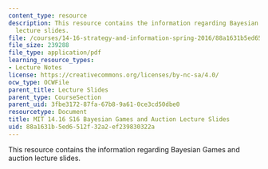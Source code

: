 ```yaml
---
content_type: resource
description: This resource contains the information regarding Bayesian Games and auction
  lecture slides.
file: /courses/14-16-strategy-and-information-spring-2016/88a1631b5ed6512f32a2ef239830322a_MIT14_16S16_Bayesian.pdf
file_size: 239288
file_type: application/pdf
learning_resource_types:
- Lecture Notes
license: https://creativecommons.org/licenses/by-nc-sa/4.0/
ocw_type: OCWFile
parent_title: Lecture Slides
parent_type: CourseSection
parent_uid: 3fbe3172-87fa-67b8-9a61-0ce3cd50dbe0
resourcetype: Document
title: MIT 14.16 S16 Bayesian Games and Auction Lecture Slides
uid: 88a1631b-5ed6-512f-32a2-ef239830322a
---
```

This resource contains the information regarding Bayesian Games and auction lecture slides.